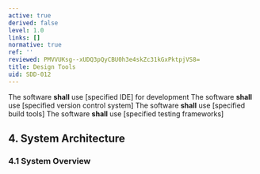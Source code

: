 ```yaml
---
active: true
derived: false
level: 1.0
links: []
normative: true
ref: ''
reviewed: PMVVUKsg--xUDQ3pQyCBU0h3e4skZc31kGxPktpjVS8=
title: Design Tools
uid: SDD-012
---
```


The software **shall** use [specified IDE] for development
The software **shall** use [specified version control system]
The software **shall** use [specified build tools]
The software **shall** use [specified testing frameworks]

## 4. System Architecture

### 4.1 System Overview